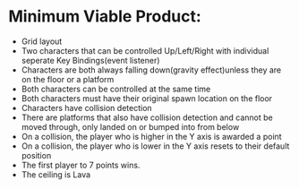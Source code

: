 # Minimum Viable Product:  
- Grid layout  
- Two characters that can be controlled Up/Left/Right with individual seperate Key Bindings(event listener) 
- Characters are both always falling down(gravity effect)unless they are on the floor or a platform  
- Both characters can be controlled at the same time
- Both characters must have their original spawn location on the floor
- Characters have collision detection
- There are platforms that also have collision detection and cannot be moved through, only landed on or bumped into from below
- On a collision, the player who is higher in the Y axis is awarded a point
- On a collision, the player who is lower in the Y axis resets to their default position
- The first player to 7 points wins.
- The ceiling is Lava
